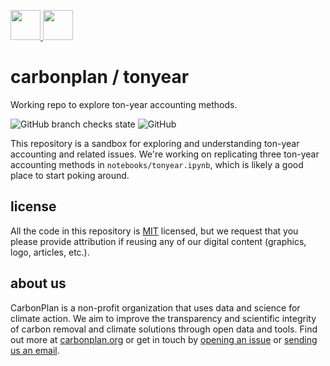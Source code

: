 <p align='left'>
  <a href='https://carbonplan.org/#gh-light-mode-only'>
    <img
      src='https://carbonplan-assets.s3.amazonaws.com/monogram/dark-small.png'
      height='48px'
    />
  </a>
  <a href='https://carbonplan.org/#gh-dark-mode-only'>
    <img
      src='https://carbonplan-assets.s3.amazonaws.com/monogram/light-small.png'
      height='48px'
    />
  </a>
</p>

# carbonplan / tonyear
Working repo to explore ton-year accounting methods.


![GitHub branch checks state](https://img.shields.io/github/checks-status/carbonplan/ton-year/main?style=flat-square)
![GitHub](https://img.shields.io/github/license/carbonplan/ton-year?style=flat-square)

[mit license]: https://badgen.net/badge/license/MIT/blue



This repository is a sandbox for exploring and understanding ton-year accounting and related issues. We're working on replicating three ton-year accounting methods in `notebooks/tonyear.ipynb`, which is likely a good place to start poking around.

## license

All the code in this repository is [MIT](https://choosealicense.com/licenses/mit/) licensed, but we request that you please provide attribution if reusing any of our digital content (graphics, logo, articles, etc.).

## about us

CarbonPlan is a non-profit organization that uses data and science for climate action. We aim to improve the transparency and scientific integrity of carbon removal and climate solutions through open data and tools. Find out more at [carbonplan.org](https://carbonplan.org/) or get in touch by [opening an issue](https://github.com/carbonplan/ton-year/issues/new) or [sending us an email](mailto:hello@carbonplan.org).
